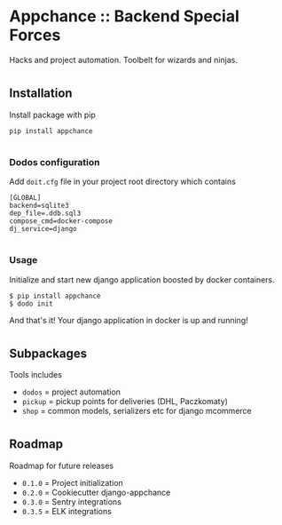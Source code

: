 # Appchance :: Backend Special Forces

Hacks and project automation. Toolbelt for wizards and ninjas.

#
## Installation
Install package with pip

    pip install appchance

#
### Dodos configuration
Add `doit.cfg` file in your project root directory which contains

    [GLOBAL]
    backend=sqlite3
    dep_file=.ddb.sql3
    compose_cmd=docker-compose
    dj_service=django


#
### Usage
Initialize and start new django application boosted by docker containers.

    $ pip install appchance
    $ dodo init

And that's it! Your django application in docker is up and running!

#
## Subpackages
Tools includes

- `dodos` = project automation
- `pickup` = pickup points for deliveries (DHL, Paczkomaty)
- `shop` = common models, serializers etc for django mcommerce

#
## Roadmap
Roadmap for future releases

* `0.1.0` = Project initialization
* `0.2.0` = Cookiecutter django-appchance
* `0.3.0` = Sentry integrations
* `0.3.5` = ELK integrations
